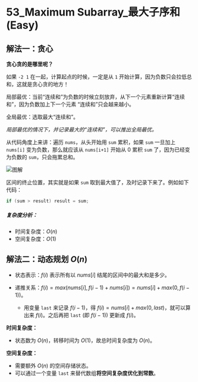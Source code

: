 # 53_Maximum Subarray_最大子序和 (Easy)


## 解法一：贪心

**贪心贪的是哪里呢？**

如果 `-2 1` 在一起，计算起点的时候，一定是从 `1` 开始计算，因为负数只会拉低总和，这就是贪心贪的地方！

局部最优：当前“连续和”为负数的时候立刻放弃，从下一个元素重新计算“连续和”，因为负数加上下一个元素 “连续和”只会越来越小。

全局最优：选取最大“连续和”。

*局部最优的情况下，并记录最大的“连续和”，可以推出全局最优。*

从代码角度上来讲：遍历 `nums`，从头开始用 `sum` 累积，如果 `sum` 一旦加上 `nums[i]` 变为负数，那么就应该从 `nums[i+1]` 开始从 $0$ 累积 `sum` 了，因为已经变为负数的 `sum`，只会拖累总和。

![图解](https://code-thinking.cdn.bcebos.com/gifs/53.%E6%9C%80%E5%A4%A7%E5%AD%90%E5%BA%8F%E5%92%8C.gif)

区间的终止位置，其实就是如果 `sum` 取到最大值了，及时记录下来了。例如如下代码：

```cpp
if (sum > result) result = sum;
```

##### 复杂度分析：

- 时间复杂度：$O(n)$
- 空间复杂度：$O(1)$

## 解法二：动态规划 $O(n)$

- 状态表示：$f(i)$ 表示所有以 $nums[i]$ 结尾的区间中的最大和是多少。

- 递推关系：$f(i) = max(nums[i], f(i-1) + nums[i]) = nums[i] + max(0, f(i-1))$。

  - 用变量 `last` 来记录 $f(i-1)$，得 $f(i) = nums[i] + max(0, last)$，就可以算出来 $f(i)$。之后再把 `last` (即 $f(i-1)$) 更新成 $f(i)$。

**时间复杂度：**

- 状态数为 $O(n)$，转移时间为 $O(1)$，故总时间复杂度为 $O(n)$。

**空间复杂度：**

- 需要额外 $O(n)$ 的空间存储状态。
- 可以通过一个变量 `last` 来替代数组**将空间复杂度优化到常数**。
